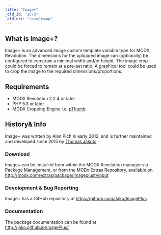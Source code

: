 ```yaml
---
title: "Image+"
_old_id: "1678"
_old_uri: "revo/image"
---
```


## What is Image+?

 Image+ is an advanced image custom template variable type for MODX Revolution. The dimensions for the uploaded image can (optionally) be configured to constrain a minimal width and/or height. The image crop could be forced to remain at a pre-set ratio. A graphical tool could be used to crop the image to the required dimensions/proportions.

## Requirements

- MODX Revolution 2.2.4 or later
- PHP 5.3 or later
- MODX Cropping Engine i.e. [pThumb](http://modx.com/extras/package/pthumb)

## History& Info

 Image+ was written by Alan Pich in early 2012, and is further maintained and developed since 2015 by [Thomas Jakobi](https://github.com/jako).

### Download

 Image+ can be installed from within the MODX Revolution manager via Package Management, or from the MODx Extras Repository, available on <http://modx.com/extras/package/imageplustvinput>

### Development & Bug Reporting

 Image+ has a GitHub repository at <https://github.com/Jako/ImagePlus>

### Documentation

 The package documentation can be found at <http://jako.github.io/ImagePlus/>
